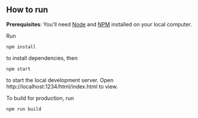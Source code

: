 ## How to run
**Prerequisites**: You'll need [Node](https://nodejs.org) and [NPM](https://docs.npmjs.com/downloading-and-installing-node-js-and-npm) installed on your local computer.

Run

```
npm install
```
to install dependencies, then
```
npm start
```
to start the local development server. Open http://localhost:1234/html/index.html to view.

To build for production, run
```
npm run build
```